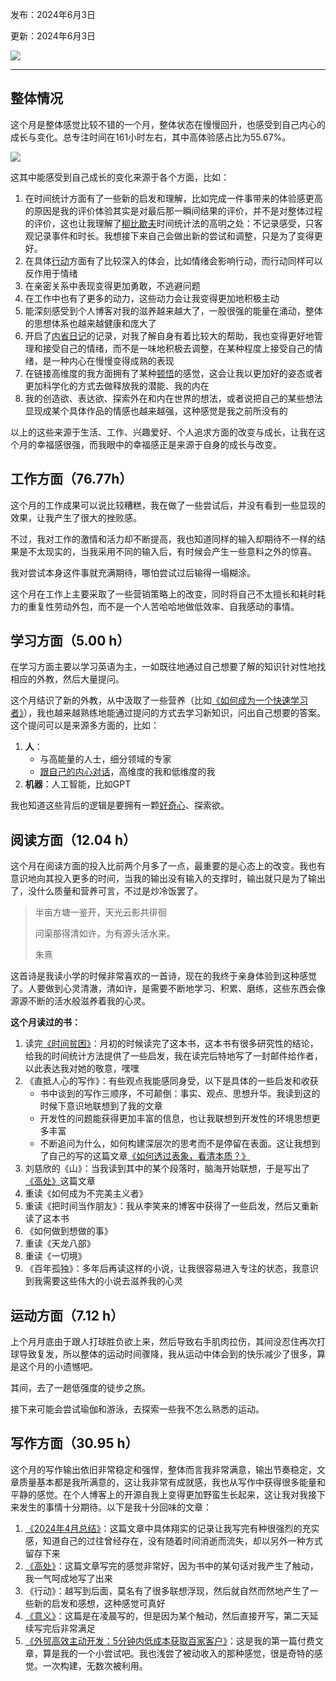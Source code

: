 发布：2024年6月3日

更新：2024年6月3日

![](https://rolen.wiki/wp-content/uploads/2024/06/summary-of-may-2024.jpg)

---

## 整体情况

这个月是整体感觉比较不错的一个月，整体状态在慢慢回升，也感受到自己内心的成长与变化。总专注时间在161小时左右，其中高体验感占比为55.67%。

![](https://rolen.wiki/wp-content/uploads/2024/06/image-1.png)

这其中能感受到自己成长的变化来源于各个方面，比如：

1. 在时间统计方面有了一些新的启发和理解，比如完成一件事带来的体验感更高的原因是我的评价体验其实是对最后那一瞬间结果的评价，并不是对整体过程的评价，这也让我理解了[柳比歇夫](https://rolen.wiki/this-is-strange-life/)时间统计法的高明之处：不记录感受，只客观记录事件和时长。我想接下来自己会做出新的尝试和调整，只是为了变得更好。
2. 在具体[行动](https://rolen.wiki/action/)方面有了比较深入的体会，比如情绪会影响行动，而行动同样可以反作用于情绪
3. 在亲密关系中表现变得更加勇敢，不逃避问题
4. 在工作中也有了更多的动力，这些动力会让我变得更加地积极主动
5. 能深刻感受到个人博客对我的滋养越来越大了，一股很强的能量在涌动，整体的思想体系也越来越健康和庞大了
6. 开启了[内省日记](https://rolen.wiki/introspective_diary/)的记录，对我了解自身有着比较大的帮助，我也变得更好地管理和接受自己的情绪，而不是一味地积极去调整，在某种程度上接受自己的情绪，是一种内心在慢慢变得成熟的表现
7. 在链接高维度的我方面拥有了某种[顿悟](https://rolen.wiki/epiphany/)的感觉，这会让我以更加好的姿态或者更加科学化的方式去做释放我的潜能、我的内在
8. 我的创造欲、表达欲、探索外在和内在世界的想法，或者说把自己的某些想法显现成某个具体作品的情感也越来越强，这种感觉是我之前所没有的

以上的这些来源于生活、工作、兴趣爱好、个人追求方面的改变与成长，让我在这个月的幸福感很强，而我眼中的幸福感正是来源于自身的成长与改变。

## 工作方面（76.77h）

这个月的工作成果可以说比较糟糕，我在做了一些尝试后，并没有看到一些显现的效果，让我产生了很大的挫败感。

不过，我对工作的激情和活力却不断提高，我也知道同样的输入却期待不一样的结果是不太现实的，当我采用不同的输入后，有时候会产生一些意料之外的惊喜。

我对尝试本身这件事就充满期待，哪怕尝试过后输得一塌糊涂。

这个月在工作上主要采取了一些营销策略上的改变，同时将自己不太擅长和耗时耗力的重复性劳动外包，而不是一个人苦哈哈地做低效率、自我感动的事情。

## 学习方面（5.00 h）

在学习方面主要以学习英语为主，一如既往地通过自己想要了解的知识针对性地找相应的外教，然后大量提问。

这个月结识了新的外教，从中汲取了一些营养（比如[《如何成为一个快速学习者》](https://rolen.wiki/how-to-become-a-fast-learner/)），我也越来越熟练地能通过提问的方式去学习新知识，问出自己想要的答案。这个提问可以是来源多方面的，比如：

1. **人**：
    - 与高能量的人士，细分领域的专家
    - [跟自己的内心对话](https://rolen.wiki/introspective_diary/)，高维度的我和低维度的我
2. **机器**：人工智能，比如GPT

我也知道这些背后的逻辑是要拥有一颗[好奇心](https://rolen.wiki/curiosity/)、探索欲。

## 阅读方面（12.04 h）

这个月在阅读方面的投入比前两个月多了一点，最重要的是心态上的改变。我也有意识地向其投入更多的时间，当我的输出没有输入的支撑时，输出就只是为了输出了，没什么质量和营养可言，不过是炒冷饭罢了。

> 半亩方塘一鉴开，天光云影共徘徊
> 
> 问渠那得清如许，为有源头活水来。
> 
> 朱熹

这首诗是我读小学的时候非常喜欢的一首诗，现在的我终于亲身体验到这种感觉了。人要做到心灵清澈，清如许，是需要不断地学习、积累、磨练，这些东西会像源源不断的活水般滋养着我的心灵。

**这个月读过的书：**

1. 读完[《时间贫困》](https://rolen.wiki/happier-hour/)：月初的时候读完了这本书，这本书有很多研究性的结论，给我的时间统计方法提供了一些启发，我在读完后特地写了一封邮件给作者，以此表达我对她的敬意，嘿嘿
2. 《直抵人心的写作》：有些观点我能感同身受，以下是具体的一些启发和收获
    - 书中谈到的写作三顺序，不可颠倒：事实、观点、思想升华。我读到这的时候下意识地联想到了我的文章
    - 开发性的问题能获得更加丰富的信息，也让我联想到开发性的环境思想更多丰富
    - 不断追问为什么，如何构建深层次的思考而不是停留在表面。这让我想到了自己的写的这篇文章[《如何透过表象，看清本质？》](https://rolen.wiki/how-to-see-the-essence-beyond-appearances/)
3. 刘慈欣的《山》：当我读到其中的某个段落时，脑海开始联想，于是写出了[《高处》](https://rolen.wiki/takai-tokoro/)这篇文章
4. 重读《如何成为不完美主义者》
5. 重读《把时间当作朋友》：我从李笑来的博客中获得了一些启发，然后又重新读了这本书
6. 《如何做到想做的事》
7. 重读《天龙八部》
8. 重读《一切境》
9. 《百年孤独》：多年后再读这样的小说，让我很容易进入专注的状态，我意识到我需要这些伟大的小说去滋养我的心灵

## 运动方面（7.12 h）

上个月月底由于跟人打球胜负欲上来，然后导致右手肌肉拉伤，其间没忍住再次打球导致复发，所以整体的运动时间骤降，我从运动中体会到的快乐减少了很多，算是这个月的小遗憾吧。

其间，去了一趟低强度的徒步之旅。

接下来可能会尝试瑜伽和游泳，去探索一些我不怎么熟悉的运动。

## 写作方面（30.95 h）

这个月的写作输出依旧非常稳定和强悍，整体而言我非常满意，输出节奏稳定，文章质量基本都是我所满意的，这让我非常有成就感，我也从写作中获得很多能量和平静的感觉。在个人博客上的开源自我上变得更加野蛮生长起来，这让我对我接下来发生的事情十分期待。以下是我十分回味的文章：

1. [《2024年4月总结》](https://rolen.wiki/summary-of-april-2024/)：这篇文章中具体翔实的记录让我写完有种很强烈的充实感，知道自己的过往曾经存在，没有随着时间消逝而流失，却以另外一种方式留存下来
2. [《高处》](https://rolen.wiki/takai-tokoro/)：这篇文章写完的感觉非常好，因为书中的某句话对我产生了触动，我一气呵成地写了出来
3. 《行动》：越写到后面，莫名有了很多联想浮现，然后就自然而然地产生了一些新的启发和感想，这种感觉可真好
4. [《意义》](https://rolen.wiki/being/)：这篇是在凌晨写的，但是因为某个触动，然后直接开写，第二天延续写完后非常满足
5. [《外贸高效主动开发：5分钟内低成本获取百家客户》](https://rolen.wiki/low-cost-100-clients-in-5-minutes/)：这是我的第一篇付费文章，算是我的一个小尝试吧。我也浅尝了被动收入的那种感觉，很是奇特的感觉。一次构建，无数次被利用。